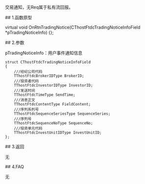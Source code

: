 <p>交易通知，无Req属于私有流回报。</p>
<span class="anchor" id="22ec07ef-9a5d-43ce-91b6-4f6720d75dbd"></span>
## 1.函数原型
<p>virtual void OnRtnTradingNotice(CThostFtdcTradingNoticeInfoField *pTradingNoticeInfo) {};</p>
<span class="anchor" id="77983f44-b44a-4315-8c8d-5dee0dcdd148"></span>
## 2.参数
<p>pTradingNoticeInfo：用户事件通知信息</p>
<pre><code>struct CThostFtdcTradingNoticeInfoField
{
    ///经纪公司代码
    TThostFtdcBrokerIDType BrokerID;
    ///投资者代码
    TThostFtdcInvestorIDType InvestorID;
    ///发送时间
    TThostFtdcTimeType SendTime;
    ///消息正文
    TThostFtdcContentType FieldContent;
    ///序列系列号
    TThostFtdcSequenceSeriesType SequenceSeries;
    ///序列号
    TThostFtdcSequenceNoType SequenceNo;
    ///投资单元代码
    TThostFtdcInvestUnitIDType InvestUnitID;
};
</code></pre>
<span class="anchor" id="6e3bbf29-f47b-445f-b2e9-93c2e5fbbadc"></span>
## 3.返回
<p>无</p>
<span class="anchor" id="e4e2c042-12c0-45c1-b2da-745573e99f15"></span>
## 4.FAQ
<p>无</p>
